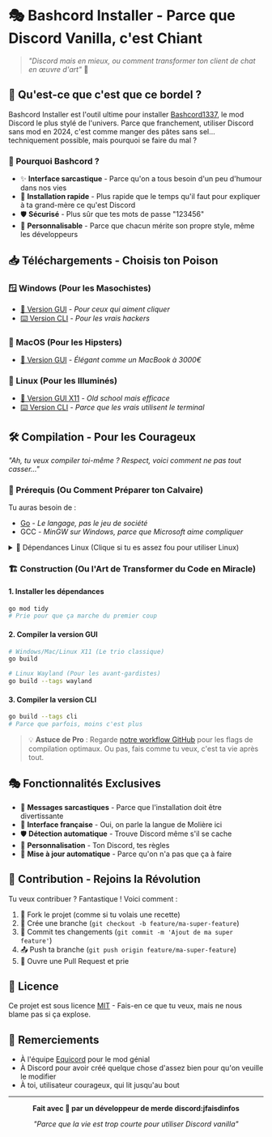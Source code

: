 # 🎭 Bashcord Installer - Parce que Discord Vanilla, c'est Chiant

> *"Discord mais en mieux, ou comment transformer ton client de chat en œuvre d'art"* 💅

## 🤔 Qu'est-ce que c'est que ce bordel ?

Bashcord Installer est l'outil ultime pour installer [Bashcord1337](https://github.com/roothheo/Bashcord/), le mod Discord le plus stylé de l'univers. Parce que franchement, utiliser Discord sans mod en 2024, c'est comme manger des pâtes sans sel... techniquement possible, mais pourquoi se faire du mal ?

### 🎯 Pourquoi Bashcord ?
- ✨ **Interface sarcastique** - Parce qu'on a tous besoin d'un peu d'humour dans nos vies
- 🚀 **Installation rapide** - Plus rapide que le temps qu'il faut pour expliquer à ta grand-mère ce qu'est Discord
- 🛡️ **Sécurisé** - Plus sûr que tes mots de passe "123456"
- 🎨 **Personnalisable** - Parce que chacun mérite son propre style, même les développeurs

## 📥 Téléchargements - Choisis ton Poison

### 🪟 Windows (Pour les Masochistes)
- [🎨 Version GUI](https://github.com/roothheo/Bashcord-Installer/releases/latest/download/Bashcord.exe) - *Pour ceux qui aiment cliquer*
- [⌨️ Version CLI](https://github.com/roothheo/Bashcord-Installer/releases/latest/download/Bashcord-cli.exe) - *Pour les vrais hackers*

### 🍎 MacOS (Pour les Hipsters)
- [🎨 Version GUI](https://github.com/roothheo/Bashcord-Installer/releases/latest/download/Bashcord.MacOS.zip) - *Élégant comme un MacBook à 3000€*

### 🐧 Linux (Pour les Illuminés)
- [🎨 Version GUI X11](https://github.com/roothheo/Bashcord-Installer/releases/latest/download/Bashcord-x11) - *Old school mais efficace*
- [⌨️ Version CLI](https://github.com/roothheo/Bashcord-Installer/releases/latest/download/Bashcord-Linux) - *Parce que les vrais utilisent le terminal*

## 🛠️ Compilation - Pour les Courageux

*"Ah, tu veux compiler toi-même ? Respect, voici comment ne pas tout casser..."*

### 🔧 Prérequis (Ou Comment Préparer ton Calvaire)

Tu auras besoin de :
- [Go](https://go.dev/doc/install) - *Le langage, pas le jeu de société*
- GCC - *MinGW sur Windows, parce que Microsoft aime compliquer*

<details>
<summary>🐧 Dépendances Linux (Clique si tu es assez fou pour utiliser Linux)</summary>

#### Dépendances de base (Le minimum syndical)
```bash
# Ubuntu/Debian (Pour les débutants)
apt install -y pkg-config libsdl2-dev libglx-dev libgl1-mesa-dev

# Fedora/RHEL (Pour les rebelles)
dnf install pkg-config libGL-devel libXxf86vm-devel
```

#### Dépendances X11 (L'ancêtre qui refuse de mourir)
```bash
# Ubuntu/Debian
apt install -y xorg-dev

# Fedora/RHEL
dnf install libXcursor-devel libXi-devel libXinerama-devel libXrandr-devel
```

#### Dépendances Wayland (Le futur, paraît-il)
```bash
# Ubuntu/Debian
apt install -y libwayland-dev libxkbcommon-dev wayland-protocols extra-cmake-modules

# Fedora/RHEL
dnf install wayland-devel libxkbcommon-devel wayland-protocols-devel extra-cmake-modules
```

</details>

### 🏗️ Construction (Ou l'Art de Transformer du Code en Miracle)

#### 1. Installer les dépendances
```bash
go mod tidy
# Prie pour que ça marche du premier coup
```

#### 2. Compiler la version GUI
```bash
# Windows/Mac/Linux X11 (Le trio classique)
go build

# Linux Wayland (Pour les avant-gardistes)
go build --tags wayland
```

#### 3. Compiler la version CLI
```bash
go build --tags cli
# Parce que parfois, moins c'est plus
```

> 💡 **Astuce de Pro** : Regarde [notre workflow GitHub](https://github.com/roothheo/Bashcord-Installer/blob/main/.github/workflows/release.yml) pour les flags de compilation optimaux. Ou pas, fais comme tu veux, c'est ta vie après tout.

## 🎭 Fonctionnalités Exclusives

- 🎪 **Messages sarcastiques** - Parce que l'installation doit être divertissante
- 🎯 **Interface française** - Oui, on parle la langue de Molière ici
- 🛡️ **Détection automatique** - Trouve Discord même s'il se cache
- 🎨 **Personnalisation** - Ton Discord, tes règles
- 🚀 **Mise à jour automatique** - Parce qu'on n'a pas que ça à faire

## 🤝 Contribution - Rejoins la Révolution

Tu veux contribuer ? Fantastique ! Voici comment :

1. 🍴 Fork le projet (comme si tu volais une recette)
2. 🌿 Crée une branche (`git checkout -b feature/ma-super-feature`)
3. 💾 Commit tes changements (`git commit -m 'Ajout de ma super feature'`)
4. 📤 Push ta branche (`git push origin feature/ma-super-feature`)
5. 🎯 Ouvre une Pull Request et prie

## 📜 Licence

Ce projet est sous licence [MIT](LICENSE) - Fais-en ce que tu veux, mais ne nous blame pas si ça explose.

## 🙏 Remerciements

- À l'équipe [Equicord](https://github.com/Equicord/Equicord) pour le mod génial
- À Discord pour avoir créé quelque chose d'assez bien pour qu'on veuille le modifier
- À toi, utilisateur courageux, qui lit jusqu'au bout

---

<div align="center">

**Fait avec 💜 par un développeur de merde discord:jfaisdinfos**

*"Parce que la vie est trop courte pour utiliser Discord vanilla"*

</div>
